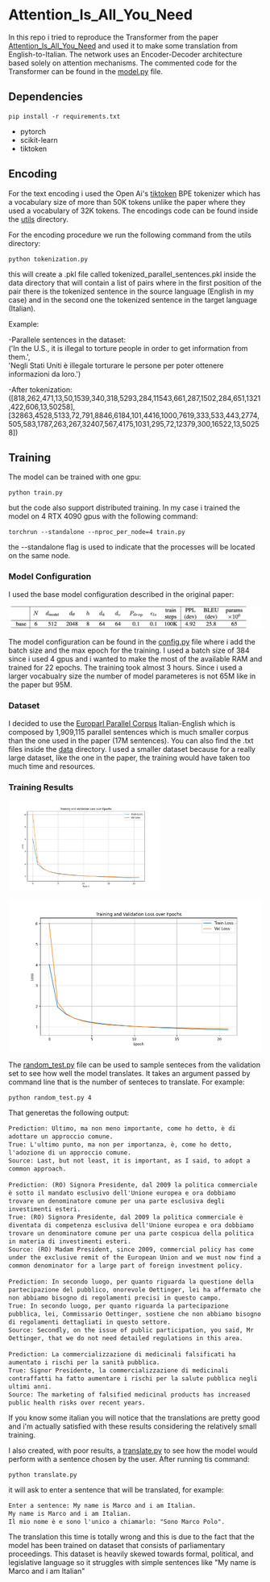 # Attention_Is_All_You_Need

In this repo i tried to reproduce the Transformer from the paper <a href="https://arxiv.org/pdf/1706.03762" target="_blank">Attention_Is_All_You_Need<a> and used it to make some translation from English-to-Italian. The network uses an Encoder-Decoder architecture based solely on attention mechanisms. The commented code for the Transformer can be found in the [model.py](model.py) file.

## Dependencies
```
pip install -r requirements.txt
```

* pytorch
* scikit-learn
* tiktoken

## Encoding
For the text encoding i used the Open Ai's [tiktoken](https://github.com/openai/tiktoken) BPE tokenizer which has a vocabulary size of more than 50K tokens unlike the paper where they used a vocabulary of 32K tokens. The encodings code can be found inside the [utils](utils) directory.

For the encoding procedure we run the following command from the utils directory:

```
python tokenization.py
```

this will create a .pkl file called tokenized_parallel_sentences.pkl inside the data directory that will contain a list of pairs where in the first position of the pair there is the tokenized sentence in the source language (English in my case) and in the second one the tokenized sentence in the target language (Italian).


Example:

-Parallele sentences in the dataset:<br> 
('In the U.S., it is illegal to torture people in order to get information from them.', <br>
 'Negli Stati Uniti è illegale torturare le persone per poter ottenere informazioni da loro.') 
 
 -After tokenization: <br>
 ([818,262,471,13,50,1539,340,318,5293,284,11543,661,287,1502,284,651,1321,422,606,13,50258],
 [32863,4528,5133,72,791,8846,6184,101,4416,1000,7619,333,533,443,2774,505,583,1787,263,267,32407,567,4175,1031,295,72,12379,300,16522,13,50258])


 ## Training

The model can be trained with one gpu: 
```
python train.py
```
but the code also support distributed training. In my case i trained the model on 4 RTX 4090 gpus with the following command:
```
torchrun --standalone --nproc_per_node=4 train.py
```
the --standalone flag is used to indicate that the processes will be located on the same node.

### Model Configuration

I used the base model configuration described in the original paper:

![Model Config](images/model_config.png)

The model configuration can be found in the [config.py](config.py) file where i add the batch size and the max epoch for the training.
I used a batch size of 384 since i used 4 gpus and i wanted to make the most of the available RAM and trained for 22 epochs. The training took almost 3 hours.
Since i used a larger vocabualry size the number of model parameteres is not 65M like in the paper but 95M.


### Dataset
I decided to use the [Europarl Parallel Corpus](https://www.statmt.org/europarl/) Italian-English which is composed by 1,909,115 parallel sentences which is much smaller corpus than the one used in the paper (17M sentences). You can also find the .txt files inside the [data](data) directory.
I used a smaller dataset because for a really large dataset, like the one in the paper, the training would have taken too much time and resources.

### Training Results
<img src="images/losses.png" alt="Description" width="300"/>


![losses](images/losses.png)

The [random_test.py](random_test.py) file can be used to sample senteces from the validation set to see how well the model translates. It takes an argument passed by command line that is the number of senteces to translate. For example:
```
python random_test.py 4
```

That generetas the following output:
```
Prediction: Ultimo, ma non meno importante, come ho detto, è di adottare un approccio comune.
True: L'ultimo punto, ma non per importanza, è, come ho detto, l'adozione di un approccio comune.
Source: Last, but not least, it is important, as I said, to adopt a common approach.

Prediction: (RO) Signora Presidente, dal 2009 la politica commerciale è sotto il mandato esclusivo dell'Unione europea e ora dobbiamo trovare un denominatore comune per una parte esclusiva degli investimenti esteri.
True: (RO) Signora Presidente, dal 2009 la politica commerciale è diventata di competenza esclusiva dell'Unione europea e ora dobbiamo trovare un denominatore comune per una parte cospicua della politica in materia di investimenti esteri.
Source: (RO) Madam President, since 2009, commercial policy has come under the exclusive remit of the European Union and we must now find a common denominator for a large part of foreign investment policy.

Prediction: In secondo luogo, per quanto riguarda la questione della partecipazione del pubblico, onorevole Oettinger, lei ha affermato che non abbiamo bisogno di regolamenti precisi in questo campo.
True: In secondo luogo, per quanto riguarda la partecipazione pubblica, lei, Commissario Oettinger, sostiene che non abbiamo bisogno di regolamenti dettagliati in questo settore.
Source: Secondly, on the issue of public participation, you said, Mr Oettinger, that we do not need detailed regulations in this area.

Prediction: La commercializzazione di medicinali falsificati ha aumentato i rischi per la sanità pubblica.
True: Signor Presidente, la commercializzazione di medicinali contraffatti ha fatto aumentare i rischi per la salute pubblica negli ultimi anni.
Source: The marketing of falsified medicinal products has increased public health risks over recent years.
```

If you know some italian you will notice that the translations are pretty good and i'm actually satisfied with these results considering the relatively small training.

I also created, with poor results, a [translate.py](translate.py) to see how the model would perform with a sentence chosen by the user. After running tis command:
```
python translate.py
```
it will ask to enter a sentence that will be translated, for example:
```
Enter a sentence: My name is Marco and i am Italian.
My name is Marco and i am Italian.
Il mio nome è e sono l'unico a chiamarlo: "Sono Marco Polo".
```

The translation this time is totally wrong and this is due to the fact that the model has been trained on dataset that consists of parliamentary proceedings. This dataset is heavily skewed towards formal, political, and legislative language so it struggles with simple sentences like "My name is Marco and i am Italian"




